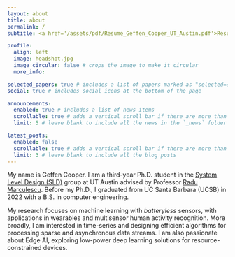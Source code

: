 ```yaml
---
layout: about
title: about
permalink: /
subtitle: <a href='/assets/pdf/Resume_Geffen_Cooper_UT_Austin.pdf'>Resume</a>

profile:
  align: left
  image: headshot.jpg
  image_circular: false # crops the image to make it circular
  more_info:

selected_papers: true # includes a list of papers marked as "selected={true}"
social: true # includes social icons at the bottom of the page

announcements:
  enabled: true # includes a list of news items
  scrollable: true # adds a vertical scroll bar if there are more than 3 news items
  limit: 5 # leave blank to include all the news in the `_news` folder

latest_posts:
  enabled: false
  scrollable: true # adds a vertical scroll bar if there are more than 3 new posts items
  limit: 3 # leave blank to include all the blog posts
---
```


My name is Geffen Cooper. I am a third-year Ph.D. student in the [System Level Design (SLD)](https://radum.ece.utexas.edu/) group at UT Austin advised by Professor [Radu Marculescu](https://www.ece.utexas.edu/people/faculty/radu-marculescu). Before my Ph.D., I graduated from UC Santa Barbara (UCSB) in 2022 with a B.S. in computer engineering.

My research focuses on machine learning with *batteryless* sensors, with applications in wearables and multisensor human activity recognition. More broadly, I am interested in time-series and designing efficient algorithms for processing sparse and asynchronous data streams. I am also passionate about Edge AI, exploring low-power deep learning solutions for resource-constrained devices.
